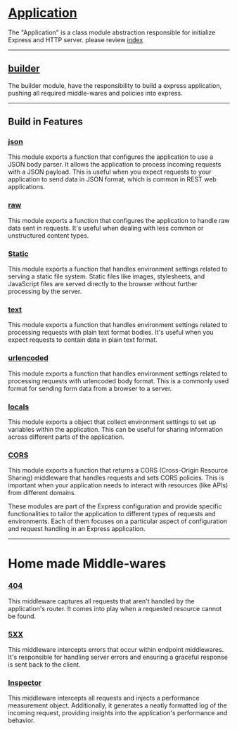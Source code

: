 # [Application](./index.js)

The "Application" is a class module abstraction responsible for initialize Express and HTTP server. please review [index](./index.js)

---

## [builder](./builder)
The builder module, have the responsibility to build a express application, pushing all required middle-wares and policies into express.

---
## Build in Features

### [json](./config/_json/index.js)
This module exports a function that configures the application to use a JSON body parser. It allows the application to process incoming requests with a JSON payload. This is useful when you expect requests to your application to send data in JSON format, which is common in REST web applications.

### [raw](./config/_raw/index.js)
This module exports a function that configures the application to handle raw data sent in requests. It's useful when dealing with less common or unstructured content types.

### [Static](./config/_static/index.js)
This module exports a function that handles environment settings related to serving a static file system. Static files like images, stylesheets, and JavaScript files are served directly to the browser without further processing by the server.

### [text](./config/_text/index.js)
This module exports a function that handles environment settings related to processing requests with plain text format bodies. It's useful when you expect requests to contain data in plain text format.

### [urlencoded](./config/_urlencoded/index.js)
This module exports a function that handles environment settings related to processing requests with urlencoded body format. This is a commonly used format for sending form data from a browser to a server.

### [locals](./config/_locals/index.js)
This module exports a object that collect environment settings to set up variables within the application. This can be useful for sharing information across different parts of the application.

### [CORS](./)
This module exports a function that returns a CORS (Cross-Origin Resource Sharing) middleware that handles requests and sets CORS policies. This is important when your application needs to interact with resources (like APIs) from different domains.

These modules are part of the Express configuration and provide specific functionalities to tailor the application to different types of requests and environments. Each of them focuses on a particular aspect of configuration and request handling in an Express application.

---

# Home made Middle-wares

### [404](./builder/features/homebrew/middlewares/cannot_get/index.js)
This middleware captures all requests that aren't handled by the application's router. It comes into play when a requested resource cannot be found.

### [5XX](./builder/features/homebrew/middlewares/error_handler/index.js)
This middleware intercepts errors that occur within endpoint middlewares. It's responsible for handling server errors and ensuring a graceful response is sent back to the client.

### [Inspector](./builder/features/homebrew/middlewares/inspector/index.js)
This middleware intercepts all requests and injects a performance measurement object. Additionally, it generates a neatly formatted log of the incoming request, providing insights into the application's performance and behavior.